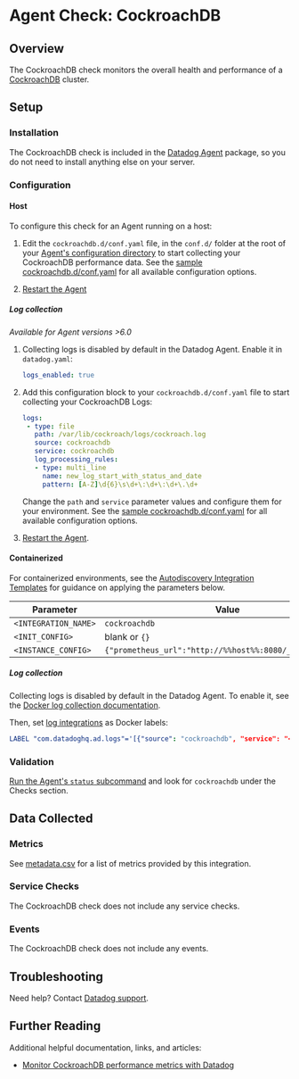 # Agent Check: CockroachDB

## Overview

The CockroachDB check monitors the overall health and performance of a [CockroachDB][1] cluster.

## Setup

### Installation

The CockroachDB check is included in the [Datadog Agent][3] package, so you do not
need to install anything else on your server.

### Configuration

<!-- xxx tabs xxx -->
<!-- xxx tab "Host" xxx -->

#### Host

To configure this check for an Agent running on a host:

1. Edit the `cockroachdb.d/conf.yaml` file, in the `conf.d/` folder at the root of your [Agent's configuration directory][4] to start collecting your CockroachDB performance data. See the [sample cockroachdb.d/conf.yaml][5] for all available configuration options.

2. [Restart the Agent][6]
##### Log collection

_Available for Agent versions >6.0_

1. Collecting logs is disabled by default in the Datadog Agent. Enable it in `datadog.yaml`:

   ```yaml
   logs_enabled: true
   ```

2. Add this configuration block to your `cockroachdb.d/conf.yaml` file to start collecting your CockroachDB Logs:

   ```yaml
   logs:
    - type: file
      path: /var/lib/cockroach/logs/cockroach.log
      source: cockroachdb
      service: cockroachdb
      log_processing_rules:
      - type: multi_line
        name: new_log_start_with_status_and_date
        pattern: [A-Z]\d{6}\s\d+\:\d+\:\d+\.\d+
   ```

    Change the `path` and `service` parameter values and configure them for your environment. See the [sample cockroachdb.d/conf.yaml][5] for all available configuration options.

3. [Restart the Agent][6].

<!-- xxz tab xxx -->
<!-- xxx tab "Containerized" xxx -->

#### Containerized

For containerized environments, see the [Autodiscovery Integration Templates][2] for guidance on applying the parameters below.

| Parameter            | Value                                                    |
| -------------------- | -------------------------------------------------------- |
| `<INTEGRATION_NAME>` | `cockroachdb`                                            |
| `<INIT_CONFIG>`      | blank or `{}`                                            |
| `<INSTANCE_CONFIG>`  | `{"prometheus_url":"http://%%host%%:8080/_status/vars"}` |

##### Log collection

Collecting logs is disabled by default in the Datadog Agent. To enable it, see the [Docker log collection documentation][11].

Then, set [log integrations][12] as Docker labels:

```yaml
LABEL "com.datadoghq.ad.logs"='[{"source": "cockroachdb", "service": "<SERVICE_NAME>"}]'
```

<!-- xxz tab xxx -->
<!-- xxz tabs xxx -->

### Validation

[Run the Agent's `status` subcommand][7] and look for `cockroachdb` under the Checks section.

## Data Collected

### Metrics

See [metadata.csv][8] for a list of metrics provided by this integration.

### Service Checks

The CockroachDB check does not include any service checks.

### Events

The CockroachDB check does not include any events.

## Troubleshooting

Need help? Contact [Datadog support][9].

## Further Reading

Additional helpful documentation, links, and articles:

- [Monitor CockroachDB performance metrics with Datadog][10]

[1]: https://www.cockroachlabs.com/product/cockroachdb
[2]: https://docs.datadoghq.com/agent/kubernetes/integrations/
[3]: https://app.datadoghq.com/account/settings#agent
[4]: https://docs.datadoghq.com/agent/guide/agent-configuration-files/
[5]: https://github.com/DataDog/integrations-core/blob/master/cockroachdb/datadog_checks/cockroachdb/data/conf.yaml.example
[6]: https://docs.datadoghq.com/agent/guide/agent-commands/#start-stop-and-restart-the-agent
[7]: https://docs.datadoghq.com/agent/guide/agent-commands/#agent-status-and-information
[8]: https://github.com/DataDog/integrations-core/blob/master/cockroachdb/metadata.csv
[9]: https://docs.datadoghq.com/help/
[10]: https://www.datadoghq.com/blog/monitor-cockroachdb-performance-metrics-with-datadog
[11]: https://docs.datadoghq.com/agent/docker/log/?tab=containerinstallation#log-integrations
[12]: https://docs.datadoghq.com/agent/docker/log/?tab=containerinstallation#log-integrations

